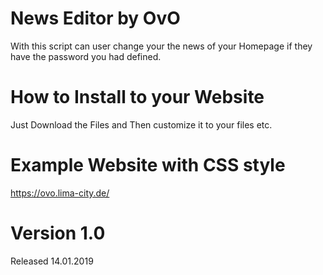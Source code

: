 # News Editor by OvO

With this script can user change your the news of your Homepage if they have the password you had defined.

# How to Install to your Website

Just Download the Files and Then customize it to your files etc.

# Example Website with CSS style
https://ovo.lima-city.de/

# Version 1.0

Released 14.01.2019

